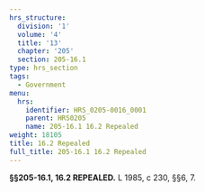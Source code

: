 ```yaml
---
hrs_structure:
  division: '1'
  volume: '4'
  title: '13'
  chapter: '205'
  section: 205-16.1
type: hrs_section
tags:
  - Government
menu:
  hrs:
    identifier: HRS_0205-0016_0001
    parent: HRS0205
    name: 205-16.1 16.2 Repealed
weight: 18105
title: 16.2 Repealed
full_title: 205-16.1 16.2 Repealed
---
```

**§§205-16.1, 16.2 REPEALED.** L 1985, c 230, §§6, 7.